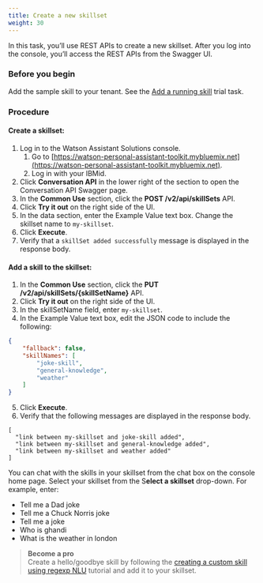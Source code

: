 ```yaml
---
title: Create a new skillset
weight: 30
---
```


In this task, you’ll use REST APIs to create a new skillset.  After you log into the console, you’ll access the REST APIs from the Swagger UI.  

### Before you begin

Add the sample skill to your tenant. See the [Add a running skill]({{site.baseurl}}/trial/add-running-skill/) trial task.

### Procedure

#### Create a skillset:

1. Log in to the Watson Assistant Solutions console.
    1. Go to [https://watson-personal-assistant-toolkit.mybluemix.net](https://watson-personal-assistant-toolkit.mybluemix.net).
    2. Log in with your IBMid.
2. Click **Conversation API** in the lower right of the section to open the Conversation API Swagger page.
3. In the **Common Use** section, click the **POST /v2/api/skillSets** API.
4. Click **Try it out** on the right side of the UI.
5. In the data section, enter the Example Value text box. Change the skillset name to `my-skillset`.
6. Click **Execute**.
7. Verify that a `skillSet added successfully` message is displayed in the response body.

#### Add a skill to the skillset:

1. In the **Common Use** section, click the **PUT /v2/api/skillSets/{skillSetName}** API.
2. Click **Try it out** on the right side of the UI.
3. In the skillSetName field, enter `my-skillset`.
4. In the Example Value text box, edit the JSON code to include the following:
```json
{
    "fallback": false,
    "skillNames": [
        "joke-skill",
        "general-knowledge",
        "weather"
    ]
}
```
5. Click **Execute**.
6. Verify that the following messages are displayed in the response body.
```
[
  "link between my-skillset and joke-skill added",
  "link between my-skillset and general-knowledge added",
  "link between my-skillset and weather added"
]
```

You can chat with the skills in your skillset from the chat box on the console home page. Select your skillset from the S**elect a skillset** drop-down.   For example, enter:
* Tell me a Dad joke
* Tell me a Chuck Norris joke
* Tell me a joke
* Who is ghandi
* What is the weather in london

> **Become a pro**<br>
Create a hello/goodbye skill by following the [creating a custom skill using regexp NLU]({{site.baseurl}}/skill/build-skill/) tutorial and add it to your skillset.

